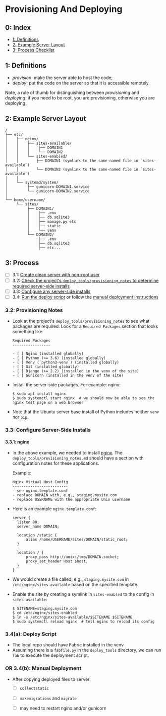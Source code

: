 Provisioning And Deploying
==========================

0: Index
--------
- [1: Definitions](#s1)
- [2: Example Server Layout](#s2)
- [3: Process Checklist](#s3)


<a name="s1"> </a>
1: Definitions
--------------
- *provision*: make the server able to host the code;
- *deploy*: put the code on the server so that it is accessible remotely.

Note, a rule of thumb for distinguishing between *provisioning* and *deploying*: if you need to be root, you are provisioning, otherwise
you are deploying.


<a name="s2"> </a>
2: Example Server Layout
------------------------
```
/
├── etc/
│    ├── nginx/
│    │    ├── sites-available/
│    │    │    ├── DOMAIN1
│    │    │    └── DOMAIN2
│    │    └── sites-enabled/
│    │        ├── DOMAIN1 (symlink to the same-named file in `sites-available`)
│    │        └── DOMAIN2 (symlink to the same-named file in `sites-available`)
│    │
│    └── systemd/system/
│         ├── gunicorn-DOMAIN1.service
│         └── gunicorn-DOMAIN2.service
│
└── home/username/
     └── sites/
          ├── DOMAIN1/
          │    ├── .env
          │    ├── db.sqlite3
          │    ├── manage.py etc
          │    ├── static
          │    └── venv
          └── DOMAIN2/
               ├── .env
               ├── db.sqlite3
               ├── etc...
```

<a name="s3"> </a>
3: Process
----------
- [ ] 3.1: [Create clean server with non-root user](https://github.com/Crossroadsman/ServerAdmin/blob/master/LinodeAdminChecklist.md)
- [ ] 3.2: [Check the project's `deploy_tools/provisioning_notes` to determine required server-side installs](#s3.2)
- [ ] 3.3: [Configure any server-side installs](#s3.3)
- [ ] 3.4: [Run the deploy script](#s3.4a) or follow the [manual deployment instructions](#s3.4b)

<a name="s3.2"> </a>
### 3.2: Provisioning Notes ###

- Look at the project's `deploy_tools/provisioning_notes` to see what packages are required.
  Look for a `Required Packages` section that looks something like:
  ```
  Required Packages
  -----------------
  
  - [ ] Nginx (installed globally)
  - [ ] Python (>= 3.6) (installed globally)
  - [ ] Venv (`python3-venv`) (installed globally)
  - [ ] Git (installed globally)
  - [ ] Django (>= 2.2) (installed in the venv of the site)
  - [ ] Gunicorn (installed in the venv of the site)
  ```

- Install the server-side packages. For example: nginx:
  ```console
  $ sudo apt install nginx
  $ sudo systemctl start nginx  # we should now be able to see the nginx test page on a web browser
  ```

- Note that the Ubuntu server base install of Python includes neither `venv` nor `pip`.

<a name="s3.3"> </a>
### 3.3: Configure Server-Side Installs ###

#### 3.3.1: nginx ####

- In the above example, we needed to install [nginx][guide_nginx]. The `deploy_tools/provisioning_notes.md` should
  have a section with configuration notes for these applications.

  Example:
  ```
  Nginx Virtual Host Config
  -------------------------
  - see nginx.template.conf
  - replace DOMAIN with, e.g., staging.mysite.com
  - replace USERNAME with the appropriate Unix username
  ```

- Here is an example `nginx.template.conf`:
  ```nginx
  server {
    listen 80;
    server_name DOMAIN;

    location /static {
        alias /home/USERNAME/sites/DOMAIN/static_root;
    }

    location / {
        proxy_pass http://unix:/tmp/DOMAIN.socket;
        proxy_set_header Host $host;
    }
  }
  ```

- We would create a file called, e.g., `staging.mysite.com` in `/etc/nginx/sites-available` based on the specified template.

- Enable the site by creating a symlink in `sites-enabled` to the config in `sites-available`:
  ```console
  $ SITENAME=staging.mysite.com
  $ cd /etc/nginx/sites-enabled
  $ ln -s /etc/nginx/sites-available/$SITENAME $SITENAME
  $ sudo systemctl reload nginx  # tell nginx to reload its config
  ```

<a name="s3.4a"> </a>
### 3.4(a): Deploy Script ###

- The local repo should have Fabric installed in the venv
- Assuming there is a `fabfile.py` in the `deploy_tools` directory, we can run `fab` to execute the deployment script.

<a name="s3.4b"> </a>
### OR 3.4(b): Manual Deployment ###

- After copying deployed files to server:
  - [ ] `collectstatic`
  - [ ] `makemigrations` and `migrate`
  - [ ] may need to restart nginx and/or gunicorn



[guide_nginx]: https://github.com/Crossroadsman/ServerAdmin/blob/master/nginx.md
